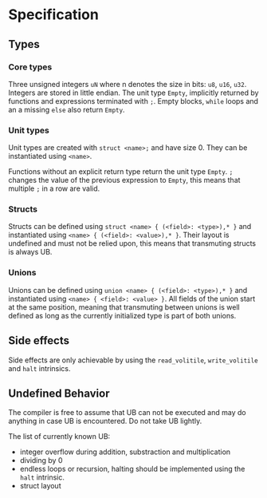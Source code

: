 # Specification

## Types

### Core types

Three unsigned integers `uN` where n denotes the size in bits: `u8`, `u16`, `u32`.
Integers are stored in little endian.
The unit type `Empty`, implicitly returned by functions and expressions terminated with `;`.
Empty blocks, `while` loops and an a missing `else` also return `Empty`.

### Unit types

Unit types are created with `struct <name>;` and have size 0. They can be instantiated using `<name>`.

Functions without an explicit return type return the unit type `Empty`.
`;` changes the value of the previous expression to `Empty`,
this means that multiple `;` in a row are valid.

### Structs

Structs can be defined using `struct <name> { (<field>: <type>),* }` and instantiated using `<name> { (<field>: <value>),* }`.
Their layout is undefined and must not be relied upon, this means that transmuting structs is always UB.

### Unions

Unions can be defined using `union <name> { (<field>: <type>),* }` and instantiated using `<name> { <field>: <value> }`.
All fields of the union start at the same position, meaning that transmuting between unions is well defined as long as the currently
initialized type is part of both unions.

## Side effects

Side effects are only achievable by using the `read_volitile`, `write_volitile` and `halt` intrinsics.

## Undefined Behavior

The compiler is free to assume that UB can not be executed and may do anything in case UB is encountered.
Do not take UB lightly.

The list of currently known UB:

- integer overflow during addition, substraction and multiplication
- dividing by 0
- endless loops or recursion,
    halting should be implemented using the `halt` intrinsic.
- struct layout
